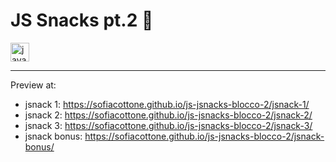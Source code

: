 # JS Snacks pt.2 🍿

<img width="30" height="30" src="https://img.icons8.com/color/30/javascript--v1.png" alt="javascript--v1"/>

---

Preview at: 
- jsnack 1: https://sofiacottone.github.io/js-jsnacks-blocco-2/jsnack-1/
- jsnack 2: https://sofiacottone.github.io/js-jsnacks-blocco-2/jsnack-2/
- jsnack 3: https://sofiacottone.github.io/js-jsnacks-blocco-2/jsnack-3/
- jsnack bonus: https://sofiacottone.github.io/js-jsnacks-blocco-2/jsnack-bonus/
